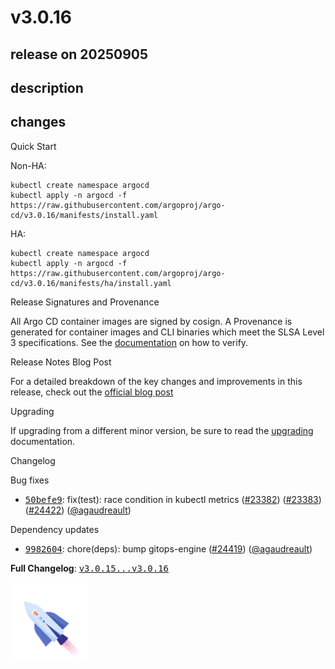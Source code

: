 # v3.0.16

## release on 20250905
## description
## changes
Quick Start

Non-HA:

    kubectl create namespace argocd
    kubectl apply -n argocd -f https://raw.githubusercontent.com/argoproj/argo-cd/v3.0.16/manifests/install.yaml

HA:

    kubectl create namespace argocd
    kubectl apply -n argocd -f https://raw.githubusercontent.com/argoproj/argo-cd/v3.0.16/manifests/ha/install.yaml

Release Signatures and Provenance

All Argo CD container images are signed by cosign. A Provenance is generated for container images and CLI binaries which meet the SLSA Level 3 specifications. See the <a href="https://argo-cd.readthedocs.io/en/stable/operator-manual/signed-release-assets" rel="nofollow">documentation</a> on how to verify.

Release Notes Blog Post

For a detailed breakdown of the key changes and improvements in this release, check out the <a href="https://blog.argoproj.io/argo-cd-v2-14-release-candidate-57a664791e2a" rel="nofollow">official blog post</a>

Upgrading

If upgrading from a different minor version, be sure to read the <a href="https://argo-cd.readthedocs.io/en/stable/operator-manual/upgrading/overview/" rel="nofollow">upgrading</a> documentation.

Changelog

Bug fixes

* <a class="commit-link" data-hovercard-type="commit" data-hovercard-url="https://github.com/argoproj/argo-cd/commit/50befe995c1ff5245e9d29cd0e668a04dff50397/hovercard" href="https://github.com/argoproj/argo-cd/commit/50befe995c1ff5245e9d29cd0e668a04dff50397"><tt>50befe9</tt></a>: fix(test): race condition in kubectl metrics (<a class="issue-link js-issue-link" data-error-text="Failed to load title" data-id="3143861777" data-permission-text="Title is private" data-url="https://github.com/argoproj/argo-cd/issues/23382" data-hovercard-type="issue" data-hovercard-url="/argoproj/argo-cd/issues/23382/hovercard" href="https://github.com/argoproj/argo-cd/issues/23382">#23382</a>) (<a class="issue-link js-issue-link" data-error-text="Failed to load title" data-id="3143867263" data-permission-text="Title is private" data-url="https://github.com/argoproj/argo-cd/issues/23383" data-hovercard-type="pull_request" data-hovercard-url="/argoproj/argo-cd/pull/23383/hovercard" href="https://github.com/argoproj/argo-cd/pull/23383">#23383</a>) (<a class="issue-link js-issue-link" data-error-text="Failed to load title" data-id="3388362692" data-permission-text="Title is private" data-url="https://github.com/argoproj/argo-cd/issues/24422" data-hovercard-type="pull_request" data-hovercard-url="/argoproj/argo-cd/pull/24422/hovercard" href="https://github.com/argoproj/argo-cd/pull/24422">#24422</a>) (<a class="user-mention notranslate" data-hovercard-type="user" data-hovercard-url="/users/agaudreault/hovercard" data-octo-click="hovercard-link-click" data-octo-dimensions="link_type:self" href="https://github.com/agaudreault">@agaudreault</a>)

Dependency updates

* <a class="commit-link" data-hovercard-type="commit" data-hovercard-url="https://github.com/argoproj/argo-cd/commit/998260452c9de83ae48d82e04fcadcbb5a1f2342/hovercard" href="https://github.com/argoproj/argo-cd/commit/998260452c9de83ae48d82e04fcadcbb5a1f2342"><tt>9982604</tt></a>: chore(deps): bump gitops-engine (<a class="issue-link js-issue-link" data-error-text="Failed to load title" data-id="3388021039" data-permission-text="Title is private" data-url="https://github.com/argoproj/argo-cd/issues/24419" data-hovercard-type="pull_request" data-hovercard-url="/argoproj/argo-cd/pull/24419/hovercard" href="https://github.com/argoproj/argo-cd/pull/24419">#24419</a>) (<a class="user-mention notranslate" data-hovercard-type="user" data-hovercard-url="/users/agaudreault/hovercard" data-octo-click="hovercard-link-click" data-octo-dimensions="link_type:self" href="https://github.com/agaudreault">@agaudreault</a>)

<strong>Full Changelog</strong>: <a class="commit-link" href="https://github.com/argoproj/argo-cd/compare/v3.0.15...v3.0.16"><tt>v3.0.15...v3.0.16</tt></a>

<a href="https://argoproj.github.io/cd/" rel="nofollow"><img src="https://raw.githubusercontent.com/argoproj/argo-site/master/content/pages/cd/gitops-cd.png" width="25%" style="max-width: 100%;"></a>

